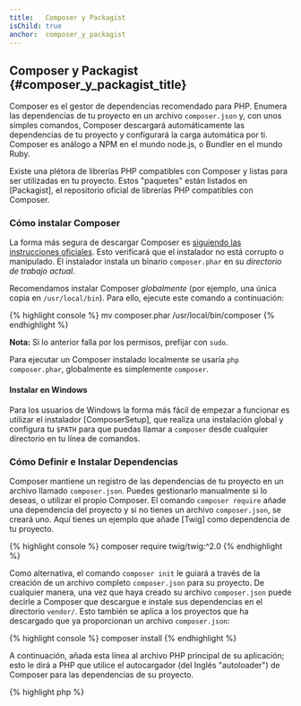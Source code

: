 ```yaml
---
title:   Composer y Packagist
isChild: true
anchor:  composer_y_packagist
---
```


## Composer y Packagist {#composer_y_packagist_title}

Composer es el gestor de dependencias recomendado para PHP. Enumera las dependencias de tu proyecto en un archivo `composer.json` y,
con unos simples comandos, Composer descargará automáticamente las dependencias de tu proyecto y configurará la carga automática por ti.
Composer es análogo a NPM en el mundo node.js, o Bundler en el mundo Ruby.

Existe una plétora de librerías PHP compatibles con Composer y listas para ser utilizadas en tu proyecto. Estos "paquetes" están listados en [Packagist], el repositorio oficial de librerías PHP compatibles con Composer.

### Cómo instalar Composer

La forma más segura de descargar Composer es [siguiendo las instrucciones oficiales](https://getcomposer.org/download/).
Esto verificará que el instalador no está corrupto o manipulado.
El instalador instala un binario `composer.phar` en su _directorio de trabajo actual_.

Recomendamos instalar Composer *globalmente* (por ejemplo, una única copia en `/usr/local/bin`). Para ello, ejecute este comando a continuación:

{% highlight console %}
mv composer.phar /usr/local/bin/composer
{% endhighlight %}

**Nota:** Si lo anterior falla por los permisos, prefijar con `sudo`.

Para ejecutar un Composer instalado localmente se usaría `php composer.phar`, globalmente es simplemente `composer`.

#### Instalar en Windows

Para los usuarios de Windows la forma más fácil de empezar a funcionar es utilizar el instalador [ComposerSetup], que
realiza una instalación global y configura tu `$PATH` para que puedas llamar a `composer` desde cualquier directorio en tu línea de comandos.

### Cómo Definir e Instalar Dependencias

Composer mantiene un registro de las dependencias de tu proyecto en un archivo llamado `composer.json`. Puedes gestionarlo
manualmente si lo deseas, o utilizar el propio Composer. El comando `composer require` añade una dependencia del proyecto y si no
tienes un archivo `composer.json`, se creará uno. Aquí tienes un ejemplo que añade [Twig] como dependencia de tu proyecto.

{% highlight console %}
composer require twig/twig:^2.0
{% endhighlight %}

Como alternativa, el comando `composer init` le guiará a través de la creación de un archivo completo `composer.json` para su proyecto.
De cualquier manera, una vez que haya creado su archivo `composer.json` puede decirle a Composer que descargue e instale sus dependencias en el directorio `vendor/`.
Esto también se aplica a los proyectos que ha descargado que ya proporcionan un archivo `composer.json`:

{% highlight console %}
composer install
{% endhighlight %}

A continuación, añada esta línea al archivo PHP principal de su aplicación; esto le dirá a PHP que utilice el autocargador (del Inglés "autoloader") de Composer para las dependencias de su proyecto.

{% highlight php %}
<?php
require 'vendor/autoload.php';
{% endhighlight %}

Ahora puedes utilizar las dependencias de tu proyecto y se cargarán automáticamente cuando las necesites.

### Actualizar las dependencias

Composer crea un archivo llamado `composer.lock` que almacena la versión exacta de cada paquete que descargó
cuando ejecutó por primera vez `composer install`. Si comparte su proyecto con otros,
asegúrese de que el archivo `composer.lock` esté incluido, de modo que cuando ejecuten `composer install` obtengan
las mismas versiones que usted.  Para actualizar sus dependencias, ejecute `composer update`. No utilice
`composer update` al desplegar, sólo `composer install`,
de lo contrario puede terminar con diferentes versiones de paquetes en producción.

Ts muy útil cuando se definen los requisitos de versión de forma flexible. Por ejemplo, un requisito de versión de `~1.8` significa
"cualquier cosa más nueva que `1.8.0`, pero menos que `2.0.x-dev`". También puede utilizar el comodín `*` como en `1.8.*`.
Ahora el comando `composer update` de Composer actualizará todas tus dependencias a la versión más reciente que se ajuste a las restricciones que definas.

### Notificaciones de Actualización

Para recibir notificaciones sobre el lanzamiento de nuevas versiones puede suscribirse a [libraries.io], un servicio web
que puede supervisar las dependencias y enviarle alertas sobre las actualizaciones.

### Comprobar la seguridad de las dependencias

El [Comprobador Local de Seguridad PHP][Local PHP Security Checker] (en Inglés "Local PHP Security Checker")
es una herramienta de línea de comandos, que examinará su archivo `composer.lock`
y le dirá si necesita actualizar alguna de sus dependencias.

### Gestión de dependencias globales con Composer

Composer también puede gestionar dependencias globales y sus binarios. El uso es sencillo, todo lo que necesitas hacer
es anteponer a su comando con `global`. Si por ejemplo quieres instalar PHPUnit y tenerlo
disponible globalmente, ejecutarías el siguiente comando:

{% highlight console %}
composer global require phpunit/phpunit
{% endhighlight %}

Esto creará una carpeta `~/.composer` donde residen tus dependencias globales. Para que los binarios de los paquetes instalados,
añada la carpeta `~/.composer/vendor/bin` a la variable `$PATH`.

* [Más información sobre Composer][Learn about Composer]

[Packagist]: https://packagist.org/
[Twig]: https://twig.symfony.com/
[libraries.io]: https://libraries.io/
[Local PHP Security Checker]: https://github.com/fabpot/local-php-security-checker
[Learn about Composer]: https://getcomposer.org/doc/00-intro.md
[ComposerSetup]: https://getcomposer.org/Composer-Setup.exe
